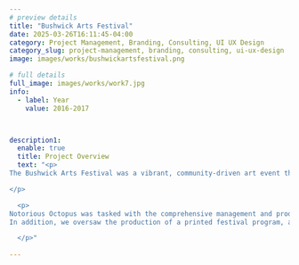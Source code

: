 ```yaml
---
# preview details
title: "Bushwick Arts Festival"
date: 2025-03-26T16:11:45-04:00
category: Project Management, Branding, Consulting, UI UX Design
category_slug: project-management, branding, consulting, ui-ux-design
image: images/works/bushwickartsfestival.png

# full details
full_image: images/works/work7.jpg
info:
  - label: Year
    value: 2016-2017



description1:
  enable: true
  title: Project Overview
  text: "<p>
The Bushwick Arts Festival was a vibrant, community-driven art event that brought together hundreds of emerging and established artists across a diverse range of venues—including private homes, working studios, independent galleries, and unconventional creative spaces. Designed to celebrate artistic expression in all its forms, the festival offered both first-time and seasoned artists an opportunity to connect with the public by inviting them directly into their creative environments. It was a celebration of accessibility, authenticity, and local talent.

</p>

  <p>
Notorious Octopus was tasked with the comprehensive management and production of all branding and marketing assets for the festival. From conceptual development to execution, we led the creative direction for visual identity, promotional materials, and the public-facing website, ensuring consistency across all channels and touchpoints.  
In addition, we oversaw the production of a printed festival program, a project that required significant coordination with a wide range of external stakeholders—including venue managers, gallery curators, and individual artists. This collaborative effort involved gathering, organizing, and editing event information while maintaining alignment with the overall brand aesthetic and messaging. The end result was a cohesive, engaging experience that reflected the energy and diversity of the Bushwick arts community.

  </p>"
  
---
```

